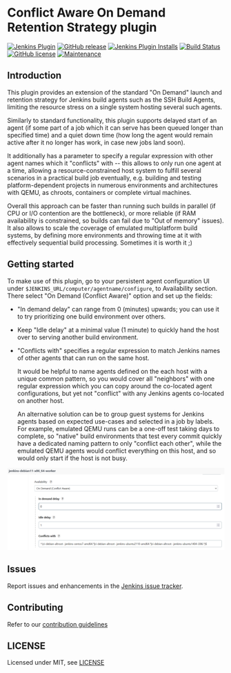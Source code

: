 # Conflict Aware On Demand Retention Strategy plugin

[![Jenkins Plugin](https://img.shields.io/jenkins/plugin/v/conflict-aware-ondemand-strategy.svg)](https://plugins.jenkins.io/conflict-aware-ondemand-strategy)
[![GitHub release](https://img.shields.io/github/release/jenkinsci/conflict-aware-ondemand-strategy-plugin.svg?label=release)](https://github.com/jenkinsci/conflict-aware-ondemand-strategy-plugin/releases/latest)
[![Jenkins Plugin Installs](https://img.shields.io/jenkins/plugin/i/conflict-aware-ondemand-strategy.svg?color=blue)](https://plugins.jenkins.io/conflict-aware-ondemand-strategy)
[![Build Status](https://ci.jenkins.io/job/Plugins/job/conflict-aware-ondemand-strategy-plugin/job/main/badge/icon)](https://ci.jenkins.io/job/Plugins/job/conflict-aware-ondemand-strategy-plugin/job/main/)
[![GitHub license](https://img.shields.io/github/license/jenkinsci/conflict-aware-ondemand-strategy-plugin.svg)](https://github.com/jenkinsci/conflict-aware-ondemand-strategy-plugin/blob/main/LICENSE.txt)
[![Maintenance](https://img.shields.io/maintenance/yes/2022.svg)](https://github.com/jenkinsci/conflict-aware-ondemand-strategy-plugin)

## Introduction

This plugin provides an extension of the standard "On Demand" launch and
retention strategy for Jenkins build agents such as the SSH Build Agents,
limiting the resource stress on a single system hosting several such agents.

Similarly to standard functionality, this plugin supports delayed start
of an agent (if some part of a job which it can serve has been queued
longer than specified time) and a quiet down time (how long the agent
would remain active after it no longer has work, in case new jobs land
soon).

It additionally has a parameter to specify a regular expression with
other agent names which it "conflicts" with -- this allows to only
run one agent at a time, allowing a resource-constrained host system
to fulfill several scenarios in a practical build job eventually,
e.g. building and testing platform-dependent projects in numerous
environments and architectures with QEMU, as chroots, containers or
complete virtual machines.

Overall this approach can be faster than running such builds in parallel
(if CPU or I/O contention are the bottleneck), or more reliable (if RAM
availability is constrained, so builds can fail due to "Out of memory"
issues). It also allows to scale the coverage of emulated multiplatform
build systems, by defining more environments and throwing time at it
with effectively sequential build processing. Sometimes it is worth it ;)

## Getting started

To make use of this plugin, go to your persistent agent configuration
UI under `$JENKINS_URL/computer/agentname/configure`, to Availability
section. There select "On Demand (Conflict Aware)" option and set up
the fields:

* "In demand delay" can range from 0 (minutes) upwards; you can use
  it to try prioritizing one build environment over others.

* Keep "Idle delay" at a minimal value (1 minute) to quickly hand the
  host over to serving another build environment.

* "Conflicts with" specifies a regular expression to match Jenkins names
  of other agents that can run on the same host.

    It would be helpful to name agents defined on the each host with
    a unique common pattern, so you would cover all "neighbors" with
    one regular expression which you can copy around the co-located
    agent configurations, but yet not "conflict" with any Jenkins
    agents co-located on another host.

    An alternative solution can be to group guest systems for Jenkins
    agents based on expected use-cases and selected in a job by labels.
    For example, emulated QEMU runs can be a one-off test taking days
    to complete, so "native" build environments that test every commit
    quickly have a dedicated naming pattern to only "conflict each other",
    while the emulated QEMU agents would conflict everything on this
    host, and so would only start if the host is not busy.

![Example configuration](conflict-aware-ondemand-example.png)

## Issues

Report issues and enhancements in the [Jenkins issue tracker](https://issues.jenkins-ci.org/).

## Contributing

Refer to our [contribution guidelines](https://github.com/jenkinsci/.github/blob/master/CONTRIBUTING.md)

## LICENSE

Licensed under MIT, see [LICENSE](LICENSE.md)

